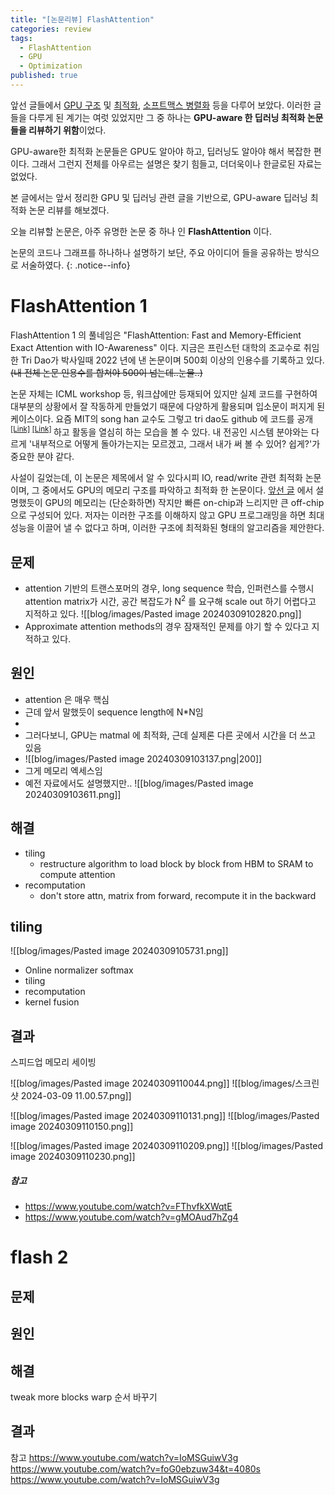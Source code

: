 ```yaml
---
title: "[논문리뷰] FlashAttention"
categories: review
tags:
  - FlashAttention
  - GPU
  - Optimization
published: true
---
```

앞선 글들에서 [GPU 구조](http://jinwoongkim.net/gpu/알쓸G잡-GPU-메모리-및-쓰레드-구조/) 및 [최적화](http://jinwoongkim.net/gpu/알쓸G잡-GPU-Trick-or-Tweak/), [소프트맥스 병렬화](http://jinwoongkim.net/papers/paper-review-online-softmax/) 등을 다루어 보았다. 이러한 글들을 다루게 된 계기는 여럿 있었지만 그 중 하나는 **GPU-aware 한 딥러닝 최적화 논문들을 리뷰하기 위함**이었다.

GPU-aware한 최적화 논문들은 GPU도 알아야 하고, 딥러닝도 알아야 해서 복잡한 편이다. 그래서 그런지 전체를 아우르는 설명은 찾기 힘들고, 더더욱이나 한글로된 자료는 없었다.

본 글에서는 앞서 정리한 GPU 및 딥러닝 관련 글을 기반으로, GPU-aware 딥러닝 최적화 논문 리뷰를 해보겠다.

오늘 리뷰할 논문은, 아주 유명한 논문 중 하나 인 **FlashAttention** 이다. 

논문의 코드나 그래프를 하나하나 설명하기 보단, 주요 아이디어 들을 공유하는 방식으로 서술하였다.
{: .notice--info} 

# FlashAttention 1

FlashAttention 1 의 풀네임은 "FlashAttention: Fast and Memory-Efficient Exact Attention with IO-Awareness" 이다. 지금은 프린스턴 대학의 조교수로 취임한 Tri Dao가 박사일때 2022 년에 낸 논문이며 500회 이상의 인용수를 기록하고 있다. ~~(내 전체 논문 인용수를 합쳐야 500이 넘는데..눈물..)~~

논문 자체는 ICML workshop 등, 워크샵에만 등재되어 있지만 실제 코드를 구현하여 대부분의 상황에서 잘 작동하게 만들었기 때문에 다양하게 활용되며 입소문이 퍼지게 된 케이스이다. 요즘 MIT의 song han 교수도 그렇고 tri dao도 github 에 코드를 공개 <sup> [[Link]](https://github.com/Dao-AILab/flash-attention/issues) </sup> <sup> [[Link]](https://github.com/mit-han-lab) </sup> 하고 활동을 열심히 하는 모습을 볼 수 있다. 내 전공인 시스템 분야와는 다르게 '내부적으로 어떻게 돌아가는지는 모르겠고, 그래서 내가 써 볼 수 있어? 쉽게?'가 중요한 분야 같다.

사설이 길었는데, 이 논문은 제목에서 알 수 있다시피 IO, read/write 관련 최적화 논문이며, 그 중에서도 GPU의 메모리 구조를 파악하고 최적화 한 논문이다. [앞선 글](http://jinwoongkim.net/gpu/%EC%95%8C%EC%93%B8G%EC%9E%A1-GPU-%EB%A9%94%EB%AA%A8%EB%A6%AC-%EB%B0%8F-%EC%93%B0%EB%A0%88%EB%93%9C-%EA%B5%AC%EC%A1%B0/#gpu-%EB%82%B4%EB%B6%80-%EA%B5%AC%EC%A1%B0) 에서 설명했듯이 GPU의 메모리는 (단순화하면) 작지만 빠른 on-chip과 느리지만 큰 off-chip 으로 구성되어 있다. 저자는 이러한 구조를 이해하지 않고 GPU 프로그래밍을 하면 최대 성능을 이끌어 낼 수 없다고 하며, 이러한 구조에 최적화된 형태의 알고리즘을 제안한다.

## 문제
- attention 기반의 트랜스포머의 경우, long sequence 학습, 인퍼런스를 수행시 attention matrix가 시간, 공간 복잡도가 N<sup>2</sup> 를 요구해 scale out 하기 어렵다고 지적하고 있다.
	![[blog/images/Pasted image 20240309102820.png]]
- Approximate attention methods의 경우 잠재적인 문제를 야기 할 수 있다고 지적하고 있다.
## 원인
- attention 은 매우 핵심
- 근데 앞서 말했듯이 sequence length에 N*N임
- 
- 그러다보니, GPU는 matmal 에 최적화, 근데 실제론 다른 곳에서 시간을 더 쓰고 있음
- ![[blog/images/Pasted image 20240309103137.png|200]]
- 그게 메모리 엑세스임
- 예전 자료에서도 설명했지만..
![[blog/images/Pasted image 20240309103611.png]]

## 해결
- tiling
	- restructure algorithm to load block by block from HBM to SRAM to compute attention
- recomputation
	- don't store attn, matrix from forward, recompute it in the backward

## tiling
![[blog/images/Pasted image 20240309105731.png]]


- Online normalizer softmax
- tiling
- recomputation
- kernel fusion

## 결과
스피드업
메모리 세이빙

![[blog/images/Pasted image 20240309110044.png]]
![[blog/images/스크린샷 2024-03-09 11.00.57.png]]

![[blog/images/Pasted image 20240309110131.png]]
![[blog/images/Pasted image 20240309110150.png]]

![[blog/images/Pasted image 20240309110209.png]]
![[blog/images/Pasted image 20240309110230.png]]


#####  참고
- https://www.youtube.com/watch?v=FThvfkXWqtE 
- https://www.youtube.com/watch?v=gMOAud7hZg4





# flash 2

## 문제

## 원인

## 해결
tweak
more blocks
warp 순서 바꾸기

## 결과


참고
https://www.youtube.com/watch?v=IoMSGuiwV3g
https://www.youtube.com/watch?v=foG0ebzuw34&t=4080s
https://www.youtube.com/watch?v=IoMSGuiwV3g